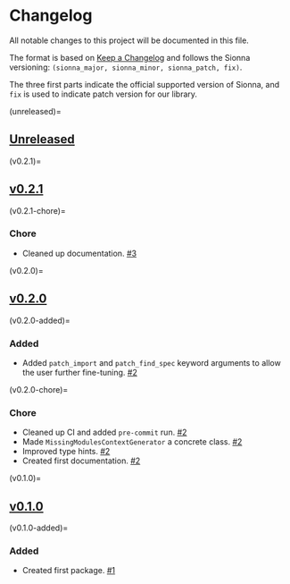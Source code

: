 # Changelog

All notable changes to this project will be documented in this file.

The format is based on [Keep a Changelog](https://keepachangelog.com/en/1.0.0/)
and follows the Sionna versioning:
`(sionna_major, sionna_minor, sionna_patch, fix)`.

The three first parts indicate the official supported version of
Sionna, and `fix` is used to indicate patch version
for our library.

<!-- start changelog -->

(unreleased)=
## [Unreleased](https://github.com/jeertmans/pytest-missing-modules/compare/v0.2.1...HEAD)

(v0.2.1)=
## [v0.2.1](https://github.com/jeertmans/pytest-missing-modules/compare/v0.2.0...v0.2.1)

(v0.2.1-chore)=
### Chore

- Cleaned up documentation.
  [#3](https://github.com/jeertmans/pytest-missing-modules/pull/3)

(v0.2.0)=
## [v0.2.0](https://github.com/jeertmans/pytest-missing-modules/compare/v0.1.0...v0.2.0)

(v0.2.0-added)=
### Added

- Added `patch_import` and `patch_find_spec` keyword arguments to allow
  the user further fine-tuning.
  [#2](https://github.com/jeertmans/pytest-missing-modules/pull/2)

(v0.2.0-chore)=
### Chore

- Cleaned up CI and added `pre-commit` run.
  [#2](https://github.com/jeertmans/pytest-missing-modules/pull/2)
- Made `MissingModulesContextGenerator` a concrete class.
  [#2](https://github.com/jeertmans/pytest-missing-modules/pull/2)
- Improved type hints.
  [#2](https://github.com/jeertmans/pytest-missing-modules/pull/2)
- Created first documentation.
  [#2](https://github.com/jeertmans/pytest-missing-modules/pull/2)

(v0.1.0)=
## [v0.1.0](https://github.com/jeertmans/pytest-missing-modules/commits/v0.1.0)

(v0.1.0-added)=
### Added

- Created first package.
  [#1](https://github.com/jeertmans/pytest-missing-modules/pull/1)

<!-- end changelog -->
